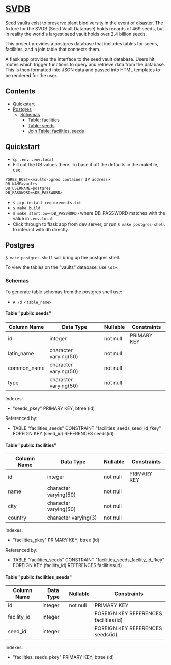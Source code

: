 # [SVDB](https://github.com/devmegan/svdb)

Seed vaults exist to preserve plant biodiversity in the event of disaster. The fixture for the SVDB (Seed Vault Database) holds records of 469 seeds, but in reality the world's largest seed vault holds over 2.4 billion seeds.

This project provides a postgres database that includes tables for seeds, facilities, and a join table that connects them. 

A flask app provides the interface to the seed vault database. Users hit routes which trigger functions to query and retrieve data from the database. This is then formatted into JSON data and passed into HTML templates to be rendered for the user.

## Contents

- [Quickstart](#quickstart)
- [Postgres](#postgres)
    - [Schemas](#schemas)
        - [Table: facilities](#table-publicfacilities)
        - [Table: seeds](#table-publicseeds)
        - [Join Table: facilities_seeds](#table-publicfacilities_seeds)

## Quickstart

- `cp .env .env.local`
- Fill out the DB values there. To base it off the defaults in the makefile, use:
```
PGRES_HOST=<vaults-pgres container IP address>
DB_NAME=vaults
DB_USERNAME=postgres
DB_PASSWORD=<DB_PASSWORD>
```

- `$ pip install requirements.txt`
- `$ make build`
- `$ make start pw=<DB_PASSWORD>` where DB_PASSWORD matches with the value in `.env.local`
- Click through to flask app from dev server, or run `$ make postgres-shell` to interact with db directly.

## Postgres

`$ make postgres-shell` will bring up the postgres shell.

To view the tables on the "vaults" database, use `\dt+`.

### Schemas

To generate table schemas from the postgres shell use:

- `# \d <table_name>`

#### Table "public.seeds"

| Column Name | Data Type | Nullable | Constraints |
| --- | --- | --- | --- |
| id | integer | not null | PRIMARY KEY |
| latin_name | character varying(50) | not null | |
| common_name | character varying(50) | not null | |
| type | character varying(50) | not null | |

Indexes:
- "seeds_pkey" PRIMARY KEY, btree (id)

Referenced by:
- TABLE "facilities_seeds" CONSTRAINT "facilities_seeds_seed_id_fkey" FOREIGN KEY (seed_id) REFERENCES seeds(id)

#### Table "public.facilities"

| Column Name | Data Type | Nullable | Constraints |
| --- | --- | --- | --- |
| id | integer | not null | PRIMARY KEY |
| name | character varying(50) | not null | |
| city | character varying(50) | not null | |
| country | character varying(3) | not null | |

Indexes:
- "facilities_pkey" PRIMARY KEY, btree (id)

Referenced by:
- TABLE "facilities_seeds" CONSTRAINT "facilities_seeds_facility_id_fkey" FOREIGN KEY (facility_id) REFERENCES facilities(id)

#### Table "public.facilities_seeds"

| Column Name | Data Type | Nullable | Constraints |
| --- | --- | --- | --- |
| id | integer | not null | PRIMARY KEY |
| facility_id | integer | | FOREIGN KEY REFERENCES facilities(id) |
| seed_id | integer | | FOREIGN KEY REFERENCES seeds(id) |

Indexes:
- "facilities_seeds_pkey" PRIMARY KEY, btree (id)
